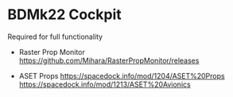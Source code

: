 # BDMk22 Cockpit

Required for full functionality

- Raster Prop Monitor
https://github.com/Mihara/RasterPropMonitor/releases

- ASET Props
https://spacedock.info/mod/1204/ASET%20Props
https://spacedock.info/mod/1213/ASET%20Avionics

